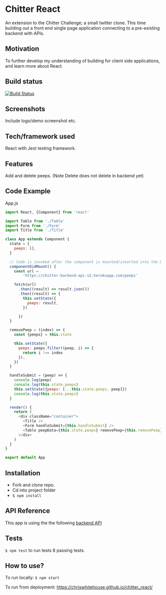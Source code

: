 # Chitter React
An extension to the Chitter Challenge; a small twitter clone. This time building out a front end single page application connecting to a pre-existing backend with APIs.

## Motivation
To further develop my understanding of building for client side applications, and learn more about React.

## Build status
[![Build Status](https://travis-ci.com/chriswhitehouse/chitter_react.svg?branch=main)](https://travis-ci.com/chriswhitehouse/chitter_react)

## Screenshots
Include logo/demo screenshot etc.

## Tech/framework used
React with Jest testing framework.

## Features
Add and delete peeps. (Note Delete does not delete in backend yet)

## Code Example
App.js
```js
import React, {Component} from 'react'

import Table from './Table'
import Form from './Form'
import Title from './Title'

class App extends Component {
  state = {
    peeps: [],
  }

  // Code is inovked after the component is mounted/inserted into the DOM tree.
  componentDidMount() {
    const url =
        'https://chitter-backend-api-v2.herokuapp.com/peeps'

    fetch(url)
      .then((result) => result.json())
      .then((result) => {
        this.setState({
          peeps: result,
        })

      })
  }

  removePeep = (index) => {
    const {peeps} = this.state

    this.setState({
      peeps: peeps.filter((peep, i) => {
        return i !== index
      }),
    })
  }

  handleSubmit = (peep) => {
    console.log(peep)
    console.log(this.state.peeps)
    this.setState({peeps: [...this.state.peeps, peep]})
    console.log(this.state.peeps)
  }

  render() {
    return (
      <div className="container">
        <Title />
        <Form handleSubmit={this.handleSubmit} />
        <Table peepData={this.state.peeps} removePeep={this.removePeep} />
      </div>
    )
  }
}

export default App
```

## Installation
* Fork and clone repo.
* Cd into project folder
* `$ npm install`

## API Reference

This app is using the the following [backend API](https://github.com/makersacademy/chitter_api_backend)

## Tests
`$ npm test` to run tests
8 passing tests.

## How to use?
To run locally: `$ npm start`

To run from deployment: https://chriswhitehouse.github.io/chitter_react/
